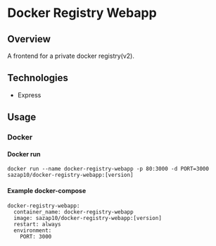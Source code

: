 # Docker Registry Webapp

## Overview
A frontend for a private docker registry(v2).

## Technologies
* Express

## Usage
### Docker
#### Docker run
```
docker run --name docker-registry-webapp -p 80:3000 -d PORT=3000 sazap10/docker-registry-webapp:[version]
```

#### Example docker-compose
```
docker-registry-webapp:
  container_name: docker-registry-webapp
  image: sazap10/docker-registry-webapp:[version]
  restart: always
  environment:
    PORT: 3000
```
